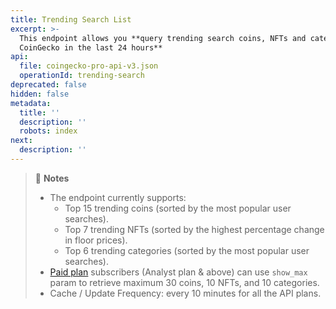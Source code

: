 ```yaml
---
title: Trending Search List
excerpt: >-
  This endpoint allows you **query trending search coins, NFTs and categories on
  CoinGecko in the last 24 hours**
api:
  file: coingecko-pro-api-v3.json
  operationId: trending-search
deprecated: false
hidden: false
metadata:
  title: ''
  description: ''
  robots: index
next:
  description: ''
---
```

> 📘 **Notes**
>
> * The endpoint currently supports:
>   * Top 15 trending coins (sorted by the most popular user searches).
>   * Top 7 trending NFTs (sorted by the highest percentage change in floor prices).
>   * Top 6 trending categories (sorted by the most popular user searches).
> * [Paid plan](https://www.coingecko.com/en/api/pricing) subscribers (Analyst plan & above) can use `show_max` param to retrieve maximum 30 coins, 10 NFTs, and 10 categories.
> * Cache / Update Frequency: every 10 minutes for all the API plans.